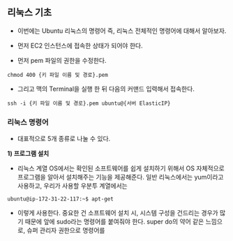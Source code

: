 ## 리눅스 기초
- 이번에는 Ubuntu 리눅스의 명령어 즉, 리눅스 전체적인 명령어에 대해서 알아보자. 
- 먼저 EC2 인스턴스에 접속한 상태가 되어야 한다. 

- 먼저 pem 파일의 권한을 수정한다.

```terminal
chmod 400 {키 파일 이름 및 경로}.pem
```

- 그리고 맥의 Terminal을 실행 한 뒤 다음의 커맨드 입력해서 접속한다.

```terminal
ssh -i {키 파일 이름 및 경로}.pem ubuntu@{서버 ElasticIP}
```


### 리눅스 명령어
- 대표적으로 5개 종류로 나눌 수 있다. 

**1) 프로그램 설치**
- 리눅스 계열 OS에서는 확인된 소프트웨어를 쉽게 설치하기 위해서 OS 자체적으로 프로그램을 알아서 설치해주는 기능을 제공해준다. 일반 리눅스에서는 yum이라고 사용하고, 우리가 사용할 우분투 계열에서는

```terminal
ubuntu@ip-172-31-22-117:~$ apt-get
```

- 이렇게 사용한다. 중요한 건 소프트웨어 설치 시, 시스템 구성을 건드리는 경우가 많기 때문에 앞에 sudo라는 명령어를 붙여줘야 한다. super do의 약어 같은 느낌으로, 슈퍼 관리자 권한으로 명령어를 
